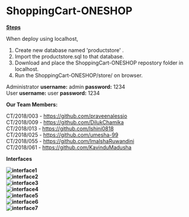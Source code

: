 # ShoppingCart-ONESHOP

<b><u>Steps</u></b>

When deploy using localhost,

1. Create new database named 'productstore' .
2. Import the productstore.sql to that database.
3. Download and place the ShoppingCart-ONESHOP repostory folder in localhost.
4. Run the ShoppingCart-ONESHOP/store/ on browser.

Administrator <b>username:</b> admin <b>password:</b> 1234 <br/>
User <b>username:</b> user <b>password:</b> 1234


<b>Our Team Members:</b>

CT/2018/003 - https://github.com/praveenalessio <br/>
CT/2018/009 - https://github.com/DilukChamika <br/>
CT/2018/013 - https://github.com/Ishini0818 <br/>
CT/2018/025 - https://github.com/umesha-99 <br/>
CT/2018/055 - https://github.com/ImalshaRuwandini <br/>
CT/2018/061 - https://github.com/KavinduMadusha <br/>


<b>Interfaces<b>
  
  
  <img src="https://i.im.ge/2023/01/13/sO1xDm.Screenshot-521.png" alt="interface1"></br>
  <img src="https://i.im.ge/2023/01/13/sO1gNT.Screenshot-522.png" alt="interface2"></br>
  <img src="https://i.im.ge/2023/01/13/sO18Vc.Screenshot-524.png" alt="interface3"></br>
  <img src="https://i.im.ge/2023/01/13/sO209L.Screenshot-523.png" alt="interface4"></br>
  <img src="https://i.im.ge/2023/01/13/sO2jQx.Screenshot-525.png" alt="interface5"></br>
  <img src="https://i.im.ge/2023/01/13/sO2CFF.Screenshot-526.png" alt="interface6"></br>
  <img src="https://i.im.ge/2023/01/13/sO2xR9.Screenshot-527.png" alt="interface7"></br>
